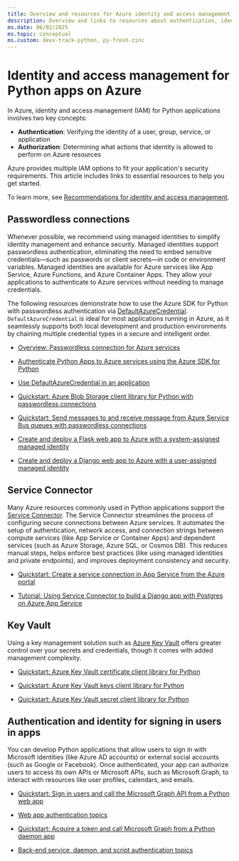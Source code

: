 ```yaml
---
title: Overview and resources for Azure identity and access management features for Python apps
description: Overview and links to resources about authentication, identity, and access management for Python apps on Azure.
ms.date: 06/02/2025
ms.topic: conceptual
ms.custom: devx-track-python, py-fresh-zinc
---
```


# Identity and access management for Python apps on Azure

In Azure, identity and access management (IAM) for Python applications involves two key concepts:

* **Authentication**: Verifying the identity of a user, group, service, or application
* **Authorization**: Determining what actions that identity is allowed to perform on Azure resources

Azure provides multiple IAM options to fit your application's security requirements. This article includes links to essential resources to help you get started.

To learn more, see [Recommendations for identity and access management](/azure/well-architected/security/identity-access).

## Passwordless connections

Whenever possible, we recommend using managed identities to simplify identity management and enhance security. Managed identities support passwordless authentication, eliminating the need to embed sensitive credentials—such as passwords or client secrets—in code or environment variables.
Managed identities are available for Azure services like App Service, Azure Functions, and Azure Container Apps. They allow your applications to authenticate to Azure services without needing to manage credentials.

The following resources demonstrate how to use the Azure SDK for Python with passwordless authentication via [DefaultAzureCredential](https://github.com/Azure/azure-sdk-for-python/tree/main/sdk/identity/azure-identity#defaultazurecredential). `DefaultAzureCredential` is ideal for most applications running in Azure, as it seamlessly supports both local development and production environments by chaining multiple credential types in a secure and intelligent order.

* [Overview: Passwordless connection for Azure services](../intro/passwordless-overview.md)

* [Authenticate Python Apps to Azure services using the Azure SDK for Python](./sdk/authentication-overview.md)

* [Use DefaultAzureCredential in an application](./sdk/authentication-overview.md#use-defaultazurecredential-in-an-application)

* [Quickstart: Azure Blob Storage client library for Python with passwordless connections](/azure/storage/blobs/storage-quickstart-blobs-python)

* [Quickstart: Send messages to and receive message from Azure Service Bus queues with passwordless connections](/azure/service-bus-messaging/service-bus-python-how-to-use-queues)

* [Create and deploy a Flask web app to Azure with a system-assigned managed identity](./tutorial-python-managed-identity-cli.md)

* [Create and deploy a Django web app to Azure with a user-assigned managed identity](./tutorial-python-managed-identity-user-assigned-cli.md)

## Service Connector

Many Azure resources commonly used in Python applications support the [Service Connector](/azure/service-connector/overview). The Service Connector streamlines the process of configuring secure connections between Azure services. It automates the setup of authentication, network access, and connection strings between compute services (like App Service or Container Apps) and dependent services (such as Azure Storage, Azure SQL, or Cosmos DB). This reduces manual steps, helps enforce best practices (like using managed identities and private endpoints), and improves deployment consistency and security.

* [Quickstart: Create a service connection in App Service from the Azure portal](/azure/service-connector/quickstart-portal-app-service-connection)

* [Tutorial: Using Service Connector to build a Django app with Postgres on Azure App Service](/azure/service-connector/tutorial-django-webapp-postgres-cli)

## Key Vault

Using a key management solution such as [Azure Key Vault](/azure/key-vault/general/overview) offers greater control over your secrets and credentials, though it comes with added management complexity.

* [Quickstart: Azure Key Vault certificate client library for Python](/azure/key-vault/certificates/quick-create-python)

* [Quickstart: Azure Key Vault keys client library for Python](/azure/key-vault/keys/quick-create-python)

* [Quickstart: Azure Key Vault secret client library for Python](/azure/key-vault/secrets/quick-create-python)

## Authentication and identity for signing in users in apps

You can develop Python applications that allow users to sign in with Microsoft identities (like Azure AD accounts) or external social accounts (such as Google or Facebook). Once authenticated, your app can authorize users to access its own APIs or Microsoft APIs, such as Microsoft Graph, to interact with resources like user profiles, calendars, and emails.

* [Quickstart: Sign in users and call the Microsoft Graph API from a Python web app](/entra/identity-platform/quickstart-web-app-python-sign-in)

* [Web app authentication topics](/entra/identity-platform/index-web-app)

* [Quickstart: Acquire a token and call Microsoft Graph from a Python daemon app](/entra/identity-platform/quickstart-daemon-app-python-acquire-token)

* [Back-end service, daemon, and script authentication topics](/entra/identity-platform/index-service?pivots=devlang-python)
